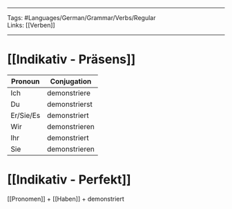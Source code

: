 ___
Tags: #Languages/German/Grammar/Verbs/Regular  
Links: [[Verben]]
___
# [[Indikativ - Präsens]]
Pronoun|Conjugation
------------ | ------------
Ich | demonstriere
Du | demonstrierst
Er/Sie/Es | demonstriert
Wir | demonstrieren
Ihr | demonstriert
Sie | demonstrieren


# [[Indikativ - Perfekt]]
[[Pronomen]] + [[Haben]] + demonstriert